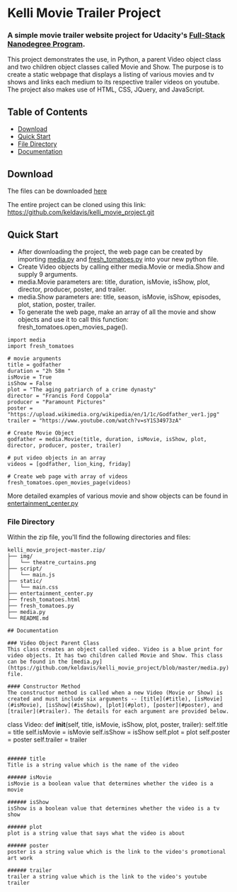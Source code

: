 # Kelli Movie Trailer Project
### A simple movie trailer website project for Udacity's [Full-Stack Nanodegree Program](https://www.udacity.com/course/full-stack-web-developer-nanodegree--nd004).

This project demonstrates the use, in Python, a parent Video object class and two children object classes called Movie and Show. The purpose is to create a static webpage that displays a listing of various movies and tv shows and links each medium to its respective trailer videos on youtube. The project also makes use of HTML, CSS, JQuery, and JavaScript.

## Table of Contents

- [Download](#download)
- [Quick Start](#quick-start)
- [File Directory](#file-directory)
- [Documentation](#documentation)

## Download
The files can be downloaded [here](https://github.com/keldavis/kelli_movie_project/archive/master.zip)

The entire project can be cloned using this link: https://github.com/keldavis/kelli_movie_project.git

## Quick Start
- After downloading the project, the web page can be created by importing [media.py](https://github.com/keldavis/kelli_movie_project/blob/master/media.py) and [fresh_tomatoes.py](https://github.com/keldavis/kelli_movie_project/blob/master/fresh_tomatoes.py) into your new python file.
- Create Video objects by calling either media.Movie or media.Show and supply 9 arguments. 
- media.Movie parameters are: title, duration, isMovie, isShow, plot, director, producer, poster, and trailer.
- media.Show parameters are: title, season, isMovie, isShow, episodes, plot, station, poster, trailer.
- To generate the web page, make an array of all the movie and show objects and use it to call this function: fresh_tomatoes.open_movies_page().

```
import media
import fresh_tomatoes

# movie arguments
title = godfather
duration = "2h 58m "
isMovie = True
isShow = False
plot = "The aging patriarch of a crime dynasty"
director = "Francis Ford Coppola"
producer = "Paramount Pictures"
poster = "https://upload.wikimedia.org/wikipedia/en/1/1c/Godfather_ver1.jpg"
trailer = "https://www.youtube.com/watch?v=sY1S34973zA"

# Create Movie Object
godfather = media.Movie(title, duration, isMovie, isShow, plot, director, producer, poster, trailer)

# put video objects in an array
videos = [godfather, lion_king, friday]

# Create web page with array of videos
fresh_tomatoes.open_movies_page(videos)

```

More detailed examples of various movie and show objects can be found in [entertainment_center.py](https://github.com/keldavis/kelli_movie_project/blob/master/entertainment_center.py)

### File Directory
Within the zip file, you'll find the following directories and files:

```
kelli_movie_project-master.zip/
├── img/
│   └── theatre_curtains.png
├── script/
│   └── main.js
├── static/
│   └── main.css
├── entertainment_center.py
├── fresh_tomatoes.html
├── fresh_tomatoes.py
├── media.py
└── README.md

## Documentation

### Video Object Parent Class
This class creates an object called video. Video is a blue print for video objects. It has two children called Movie and Show. This class can be found in the [media.py](https://github.com/keldavis/kelli_movie_project/blob/master/media.py) file.
    
#### Constructor Method
The constructor method is called when a new Video (Movie or Show) is created and must include six arguments -- [title](#title), [isMovie](#isMovie), [isShow](#isShow), [plot](#plot), [poster](#poster), and [trailer](#trailer). The details for each argument are provided below.

```
class Video:
    def __init__(self, title, isMovie, isShow, plot, poster, trailer):
        self.title = title
        self.isMovie = isMovie
        self.isShow = isShow
        self.plot = plot
        self.poster = poster
        self.trailer = trailer
```

###### title
Title is a string value which is the name of the video

###### isMovie
isMovie is a boolean value that determines whether the video is a movie

###### isShow
isShow is a boolean value that determines whether the video is a tv show

###### plot
plot is a string value that says what the video is about

###### poster
poster is a string value which is the link to the video's promotional art work

###### trailer
trailer a string value which is the link to the video's youtube trailer



